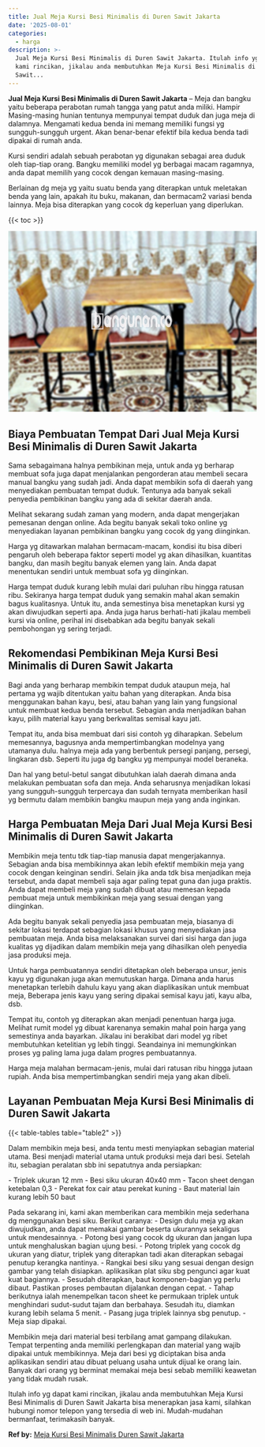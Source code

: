 ```yaml
---
title: Jual Meja Kursi Besi Minimalis di Duren Sawit Jakarta
date: '2025-08-01'
categories:
  - harga
description: >-
  Jual Meja Kursi Besi Minimalis di Duren Sawit Jakarta. Itulah info yg dapat
  kami rincikan, jikalau anda membutuhkan Meja Kursi Besi Minimalis di Duren
  Sawit...
---
```


**Jual Meja Kursi Besi Minimalis di Duren Sawit Jakarta** – Meja dan bangku yaitu beberapa perabotan rumah tangga yang patut anda miliki. Hampir Masing-masing hunian tentunya mempunyai tempat duduk dan juga meja di dalamnya. Mengamati kedua benda ini memang memiliki fungsi yg sungguh-sungguh urgent. Akan benar-benar efektif bila kedua benda tadi dipakai di rumah anda.

Kursi sendiri adalah sebuah perabotan yg digunakan sebagai area duduk oleh tiap-tiap orang. Bangku memiliki model yg berbagai macam ragamnya, anda dapat memilih yang cocok dengan kemauan masing-masing.

Berlainan dg meja yg yaitu suatu benda yang diterapkan untuk meletakan benda yang lain, apakah itu buku, makanan, dan bermacam2 variasi benda lainnya. Meja bisa diterapkan yang cocok dg keperluan yang diperlukan.

{{< toc >}}

![Jual Meja Kursi Besi Minimalis di Duren Sawit Jakarta](/images/jual-meja-besi-murah08.png)

## Biaya Pembuatan Tempat Dari Jual Meja Kursi Besi Minimalis di Duren Sawit Jakarta

Sama sebagaimana halnya pembikinan meja, untuk anda yg berharap membuat sofa juga dapat menjalankan pengorderan atau membeli secara manual bangku yang sudah jadi. Anda dapat membikin sofa di daerah yang menyediakan pembuatan tempat duduk. Tentunya ada banyak sekali penyedia pembikinan bangku yang ada di sekitar daerah anda.

Melihat sekarang sudah zaman yang modern, anda dapat mengerjakan pemesanan dengan online. Ada begitu banyak sekali toko online yg menyediakan layanan pembikinan bangku yang cocok dg yang diinginkan.

Harga yg ditawarkan malahan bermacam-macam, kondisi itu bisa diberi pengaruh oleh beberapa faktor seperti model yg akan dihasilkan, kuantitas bangku, dan masih begitu banyak elemen yang lain. Anda dapat menentukan sendiri untuk membuat sofa yg diinginkan.

Harga tempat duduk kurang lebih mulai dari puluhan ribu hingga ratusan ribu. Sekiranya harga tempat duduk yang semakin mahal akan semakin bagus kualitasnya. Untuk itu, anda semestinya bisa menetapkan kursi yg akan diwujudkan seperti apa. Anda juga harus berhati-hati jikalau membeli kursi via online, perihal ini disebabkan ada begitu banyak sekali pembohongan yg sering terjadi.

## Rekomendasi Pembikinan Meja Kursi Besi Minimalis di Duren Sawit Jakarta

Bagi anda yang berharap membikin tempat duduk ataupun meja, hal pertama yg wajib ditentukan yaitu bahan yang diterapkan. Anda bisa menggunakan bahan kayu, besi, atau bahan yang lain yang fungsional untuk membuat kedua benda tersebut. Sebagian anda menjadikan bahan kayu, pilih material kayu yang berkwalitas semisal kayu jati.

Tempat itu, anda bisa membuat dari sisi contoh yg diharapkan. Sebelum memesannya, bagusnya anda mempertimbangkan modelnya yang utamanya dulu. halnya meja ada yang berbentuk persegi panjang, persegi, lingkaran dsb. Seperti itu juga dg bangku yg mempunyai model beraneka.

Dan hal yang betul-betul sangat dibutuhkan ialah daerah dimana anda melakukan pembuatan sofa dan meja. Anda seharusnya menjadikan lokasi yang sungguh-sungguh terpercaya dan sudah ternyata memberikan hasil yg bermutu dalam membikin bangku maupun meja yang anda inginkan.

## Harga Pembuatan Meja Dari Jual Meja Kursi Besi Minimalis di Duren Sawit Jakarta

Membikin meja tentu tdk tiap-tiap manusia dapat mengerjakannya. Sebagian anda bisa membikinnya akan lebih efektif membikin meja yang cocok dengan keinginan sendiri. Selain jika anda tdk bisa menjadikan meja tersebut, anda dapat membeli saja agar paling tepat guna dan juga praktis. Anda dapat membeli meja yang sudah dibuat atau memesan kepada pembuat meja untuk membikinkan meja yang sesuai dengan yang diinginkan.

Ada begitu banyak sekali penyedia jasa pembuatan meja, biasanya di sekitar lokasi terdapat sebagian lokasi khusus yang menyediakan jasa pembuatan meja. Anda bisa melaksanakan survei dari sisi harga dan juga kualitas yg dijadikan dalam membikin meja yang dihasilkan oleh penyedia jasa produksi meja.

Untuk harga pembuatannya sendiri ditetapkan oleh beberapa unsur, jenis kayu yg digunakan juga akan memutuskan harga. Dimana anda harus menetapkan terlebih dahulu kayu yang akan diaplikasikan untuk membuat meja, Beberapa jenis kayu yang sering dipakai semisal kayu jati, kayu alba, dsb.

Tempat itu, contoh yg diterapkan akan menjadi penentuan harga juga. Melihat rumit model yg dibuat karenanya semakin mahal poin harga yang semestinya anda bayarkan. Jikalau ini berakibat dari model yg ribet membutuhkan ketelitian yg lebih tinggi. Seandainya ini memungkinkan proses yg paling lama juga dalam progres pembuatannya.

Harga meja malahan bermacam-jenis, mulai dari ratusan ribu hingga jutaan rupiah. Anda bisa mempertimbangkan sendiri meja yang akan dibeli.

## Layanan Pembuatan Meja Kursi Besi Minimalis di Duren Sawit Jakarta

{{< table-tables table="table2" >}}

Dalam membikin meja besi, anda tentu mesti menyiapkan sebagian material utama. Besi menjadi material utama untuk produksi meja dari besi. Setelah itu, sebagian peralatan sbb ini sepatutnya anda persiapkan:

\- Triplek ukuran 12 mm - Besi siku ukuran 40x40 mm - Tacon sheet dengan ketebalan 0,3 - Perekat fox cair atau perekat kuning - Baut material lain kurang lebih 50 baut

Pada sekarang ini, kami akan memberikan cara membikin meja sederhana dg menggunakan besi siku. Berikut caranya: - Design dulu meja yg akan diwujudkan, anda dapat memakai gambar beserta ukurannya sekaligus untuk mendesainnya. - Potong besi yang cocok dg ukuran dan jangan lupa untuk menghaluskan bagian ujung besi. - Potong triplek yang cocok dg ukuran yang diatur, triplek yang diterapkan tadi akan diterapkan sebagai penutup kerangka nantinya. - Rangkai besi siku yang sesuai dengan design gambar yang telah disiapkan. aplikasikan plat siku sbg pengunci agar kuat kuat bagiannya. - Sesudah diterapkan, baut komponen-bagian yg perlu dibaut. Pastikan proses pembautan dijalankan dengan cepat. - Tahap berikutnya ialah menempelkan tacon sheet ke permukaan triplek untuk menghindari sudut-sudut tajam dan berbahaya. Sesudah itu, diamkan kurang lebih selama 5 menit. - Pasang juga triplek lainnya sbg penutup. - Meja siap dipakai.

Membikin meja dari material besi terbilang amat gampang dilakukan. Tempat terpenting anda memiliki perlengkapan dan material yang wajib dipakai untuk membikinnya. Meja dari besi yg diciptakan bisa anda aplikasikan sendiri atau dibuat peluang usaha untuk dijual ke orang lain. Banyak dari orang yg berminat memakai meja besi sebab memiliki keawetan yang tidak mudah rusak.

Itulah info yg dapat kami rincikan, jikalau anda membutuhkan Meja Kursi Besi Minimalis di Duren Sawit Jakarta bisa menerapkan jasa kami, silahkan hubungi nomor telepon yang tersedia di web ini. Mudah-mudahan bermanfaat, terimakasih banyak.

**Ref by:** [Meja Kursi Besi Minimalis Duren Sawit Jakarta](https://id.wikipedia.org/wiki/Meja)
